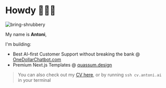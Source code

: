 <!--
<p align="center">
  <img src="https://user-images.githubusercontent.com/29360707/146340410-2e99e81a-bf4b-40bf-ac39-9d51d5923ecd.png" width="700px" alt="profile info" />  
</p> 
-->

<!-- 
Text version:

# Hey, nice to meet you!

My name is **Antoni**, I like coding and optimising things.

I'm doing *full-stack* development professionally, focusing on *TypeScript*, *React*, *Node.js* and *GraphQL*.

I also enjoy learning new things, teaching what I know best and creating open-source software.

If you like any of my open-source projects you see below, please give them a star! 😇 -->


# Howdy 👋👋👋

<p align="left">
  <img src="https://komarev.com/ghpvc/?username=bring-shrubbery&label=Profile%20views&color=0e75b6&style=flat" alt="bring-shrubbery" />
</p>

My name is **Antoni**,

I'm building:

- Best AI-first Customer Support without breaking the bank @ [OneDollarChatbot.com](https://onedollarchatbot.com)
- Premium Next.js Templates @ [quassum.design](https://quassum.design/)

> You can also check out my [CV here](https://read.cv/antoni), or by running `ssh cv.antoni.ai` in your terminal


<!-- https://bento.me/bring-shrubbery -->
<!--
Also, you here's a list of all of my open-source projects:

| Stars | Name | About | 
| ----- | ---- | ----- |
| ![GitHub Repo stars](https://shields.quassum.com/s/github/stars/bring-shrubbery/sp-hooks) | [sp-hooks](https://github.com/bring-shrubbery/sp-hooks) | State in your URL! Simple JavaScript hook to let you store state in URL Search Params easily. | 
| ![GitHub Repo stars](https://shields.quassum.com/s/github/stars/bring-shrubbery/svg-to-swiftui) | [SVG-to-SwiftUI](https://github.com/bring-shrubbery/SVG-to-SwiftUI) | Compiler + Web App to convert raw SVG code to SwiftUI Shape. |
| ![GitHub Repo stars](https://shields.quassum.com/s/github/stars/bring-shrubbery/use-cookie-consent) | [use-cookie-consent](https://github.com/bring-shrubbery/use-cookie-consent) | Headless JavaScript hook to simplify implementation of Cookie Consent banners. |
| <a href="https://github.com/bring-shrubbery/squircle-js"><img src="https://shields.quassum.com/s/github/stars/bring-shrubbery/squircle-js" alt="stats" /></a> | <a href="https://github.com/bring-shrubbery/squircle-js">squircle-js</a> | Squircle element for the web. | 
| ![GitHub Repo stars](https://shields.quassum.com/s/github/stars/quassum/SwiftUI-Tooltip) | [SwiftUI-Tooltip](https://github.com/quassum/SwiftUI-Tooltip) | Tooltip utility for SwiftUI developers. | 
| ![GitHub Repo stars](https://shields.quassum.com/s/github/stars/bring-shrubbery/easy-npm-package-react) | [easy-npm-package-react](https://github.com/bring-shrubbery/easy-npm-package-react) | Template to easily publish a React + TypeScript NPM package. |
| ![GitHub Repo stars](https://shields.quassum.com/s/github/stars/bring-shrubbery/ssh.antoni.ai) | [ssh.antoni.ai](https://github.com/bring-shrubbery/ssh.antoni.ai) | My portfoio accessible through SSH

<details>
<summary>Also, here are some projects that I no longer actively work on:</summary>

- [styled-latex](https://github.com/bring-shrubbery/styled-latex) - Styled-components implementation of LatexCSS
- [excuse-generator](https://github.com/bring-shrubbery/excuse-generator) - Three part excuse generator
- [liverpool-dissertation](https://github.com/bring-shrubbery/liverpool-dissertation) - Simulink in the browser (almost)
- [golang-rpc-example](https://github.com/bring-shrubbery/golang-rpc-example) - Example setup of Golang's built-in RPC
- [next-graphql-let-plugin](https://github.com/bring-shrubbery/next-graphql-let-plugin) - Frictionless automatic GraphQL Typescript generation setup for Next.js
- [nextjs-typescript-graphql-template](https://github.com/bring-shrubbery/nextjs-typescript-graphql-template) - Next.js, TypeScript and GraphQL Example
- [polyrhythm](https://github.com/bring-shrubbery/polyrhythm) - Polyrhythm generation algorithm in multiple languages
- [use-step-machine](https://github.com/bring-shrubbery/use-step-machine) - Step machine React.js hook.
- [aqdm](https://github.com/bring-shrubbery/aqdm) - For loop console progress monitoring that works.
- [next-radix-stitches-typescript-eslint-template](https://github.com/bring-shrubbery/next-radix-stitches-typescript-eslint-template) - Template

</details>
-->
